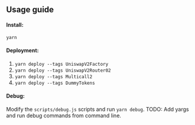 ## Usage guide

#### Install: 

`yarn`

#### Deployment:
1. `yarn deploy --tags UniswapV2Factory`
1. `yarn deploy --tags UniswapV2Router02`
2. `yarn deploy --tags Multicall2`
3. `yarn deploy --tags DummyTokens`

#### Debug:

Modify the `scripts/debug.js` scripts and run `yarn debug`.
TODO: Add yargs and run debug commands from command line.